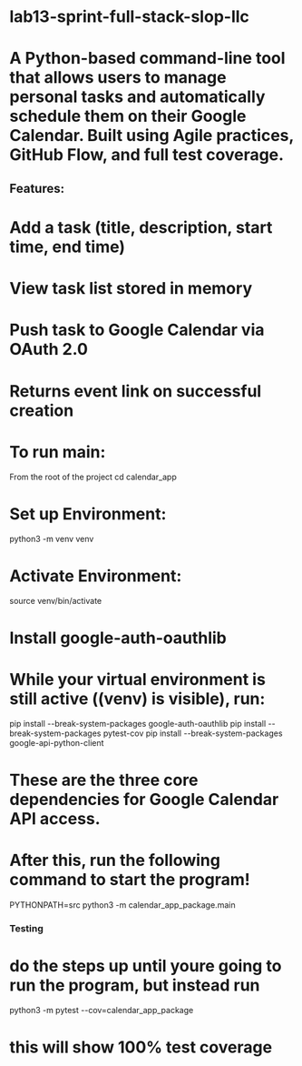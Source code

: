 # lab13-sprint-full-stack-slop-llc

# A Python-based command-line tool that allows users to manage personal tasks and automatically schedule them on their Google Calendar. Built using Agile practices, GitHub Flow, and full test coverage.


## Features:
# Add a task (title, description, start time, end time)
# View task list stored in memory
# Push task to Google Calendar via OAuth 2.0
# Returns event link on successful creation

# To run main:
From the root of the project
cd calendar_app
# Set up Environment:
python3 -m venv venv
# Activate Environment: 
source venv/bin/activate
# Install google-auth-oauthlib
# While your virtual environment is still active ((venv) is visible), run:
pip install --break-system-packages google-auth-oauthlib
pip install --break-system-packages pytest-cov
pip install --break-system-packages google-api-python-client

# These are the three core dependencies for Google Calendar API access.

# After this, run the following command to start the program!
PYTHONPATH=src python3 -m calendar_app_package.main


### Testing
# do the steps up until youre going to run the program, but instead run
python3 -m pytest --cov=calendar_app_package
# this will show 100% test coverage